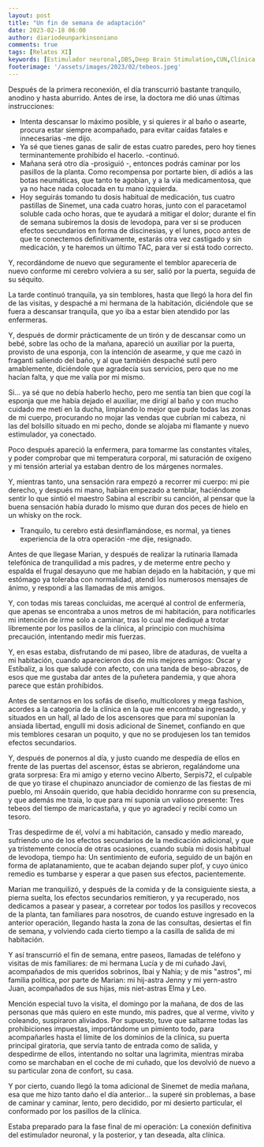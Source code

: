 ```yaml
---
layout: post
title: "Un fin de semana de adaptación"
date: 2023-02-18 06:00
author: diariodeunparkinsoniano
comments: true
tags: [Relatos XI] 
keywords: [Estimulador neuronal,DBS,Deep Brain Stimulation,CUN,Clínica Universitaria de Navarra,conexión,Sinemet,adaptación,resignación]
footerimage: '/assets/images/2023/02/tebeos.jpeg'
---
```

Después de la primera reconexión, el día transcurrió bastante tranquilo, anodino y hasta aburrido.
Antes de irse, la doctora me dió unas últimas instrucciones:

- Intenta descansar lo máximo posible, y si quieres ir al baño o asearte, procura estar siempre acompañado, para evitar caídas fatales e innecesarias -me dijo.
- Ya sé que tienes ganas de salir de estas cuatro paredes, pero hoy tienes terminantemente prohibido el hacerlo. -continuó. 
- Mañana será otro día -prosiguió -, entonces podrás caminar por los pasillos de la planta. Como recompensa por portarte bien, dí adiós a las botas neumáticas, que tanto te agobian, y a la vía medicamentosa, que ya no hace nada colocada en tu mano izquierda.
- Hoy seguirás tomando tu dosis habitual de medicación, tus cuatro pastillas de Sinemet, una cada cuatro horas, junto con el paracetamol soluble cada ocho horas, que te ayudará a mitigar el dolor; durante el fin de semana subiremos la dosis de levodopa, para ver si se producen efectos secundarios en forma de discinesias, y el lunes, poco antes de que te conectemos definitivamente, estarás otra vez castigado y sin medicación, y te haremos un último TAC, para ver si está todo correcto.

Y, recordándome de nuevo que seguramente el temblor aparecería de nuevo conforme mi cerebro volviera a su ser, salió por la puerta, seguida de su séquito.

La tarde continuó tranquila, ya sin temblores, hasta que llegó la hora del fin de las visitas, y despaché a mi hermana de la habitación, diciéndole que se fuera a descansar tranquila, que yo iba a estar bien atendido por las enfermeras.

Y, después de dormir prácticamente de un tirón y de descansar como un bebé, sobre las ocho de la mañana, apareció un auxiliar por la puerta, provisto de una esponja, con la intención de asearme, y que me cazó in fraganti saliendo del baño, y al que también despaché sutil pero amablemente, diciéndole que agradecía sus servicios, pero que no me hacían falta, y que me valía por mi mismo.

Si... ya sé que no debía haberlo hecho, pero me sentía tan bien que cogí la esponja que me había dejado el auxiliar, me dirigí al baño y con mucho cuidado me metí en la ducha, limpiando lo mejor que pude todas las zonas de mi cuerpo, procurando no mojar las vendas que cubrían mi cabeza, ni las del bolsillo situado en mi pecho, donde se alojaba mi flamante y nuevo estimulador, ya conectado.

Poco después apareció la enfermera, para tomarme las constantes vitales, y poder comprobar que mi temperatura corporal, mi saturación de oxígeno y mi tensión arterial ya estaban dentro de los márgenes normales.

Y, mientras tanto, una sensación rara empezó a recorrer mi cuerpo: mi pie derecho, y después mi mano, habían empezado a temblar, haciéndome sentir lo que sintió el maestro Sabina al escribir su canción, al pensar que la buena sensación había durado lo mismo que duran dos peces de hielo en un whisky on the rock.

- Tranquilo, tu cerebro está desinflamándose, es normal, ya tienes experiencia de la otra operación -me dije, resignado.

Antes de que llegase Marian, y después de realizar la rutinaria llamada telefónica de tranquilidad a mis padres, y de meterme entre pecho y espalda el frugal desayuno que me habían dejado en la habitación, y que mi estómago ya toleraba con normalidad, atendí los numerosos mensajes de ánimo, y respondí a las llamadas de mis amigos.

Y, con todas mis tareas concluidas, me acerqué al control de enfermería, que apenas se encontraba a unos metros de mi habitación, para notificarles mi intención de irme solo a caminar, tras lo cual me dediqué a trotar libremente por los pasillos de la clínica, al principio con muchísima precaución, intentando medir mis fuerzas.

Y, en esas estaba, disfrutando de mi paseo, libre de ataduras, de vuelta a mi habitación, cuando aparecieron dos de mis mejores amigos: Oscar y Estíbaliz, a los que saludé con afecto, con una tanda de beso-abrazos, de esos que me gustaba dar antes de la puñetera pandemia, y que ahora parece que están prohibidos.

Antes de sentarnos en los sofás de diseño, multicolores y mega fashion, acordes a la categoría de la clínica en la que me encontraba ingresado, y situados en un hall, al lado de los ascensores que para mí suponían la ansiada libertad, engullí mi dosis adicional de Sinemet, confiando en que mis temblores cesaran un poquito, y que no se produjesen los tan temidos efectos secundarios.

Y, después de ponernos al día, y justo cuando me despedía de ellos en frente de las puertas del ascensor, éstas se abrieron, regalándome una grata sorpresa: Era mi amigo y eterno vecino Alberto, Serpis72, el culpable de que yo tirase el chupinazo anunciador de comienzo de las fiestas de mi pueblo, mi Ansoáin querido, que había decidido honrarme con su presencia, y que además me traía, lo que para mí suponía un valioso presente: Tres tebeos del tiempo de maricastaña, y que yo agradecí y recibí como un tesoro.

Tras despedirme de él, volví a mi habitación, cansado y medio mareado, sufriendo uno de los efectos secundarios de la medicación adicional, y que ya tristemente conocía de otras ocasiones, cuando subía mi dosis habitual de levodopa, tiempo ha: Un sentimiento de euforia, seguido de un bajón en forma de aplatanamiento, que te acaban dejando super plof, y cuyo único remedio es tumbarse y esperar a que pasen sus efectos, pacientemente.

Marian me tranquilizó, y después de la comida y de la consiguiente siesta, a pierna suelta, los efectos secundarios remitieron, y ya recuperado, nos dedicamos a pasear y pasear, a corretear por todos los pasillos y recovecos de la planta, tan familiares para nosotros, de cuando estuve ingresado en la anterior operación, llegando hasta la zona de las consultas, desiertas el fin de semana, y volviendo cada cierto tiempo a la casilla de salida de mi habitación.

Y así transcurrió el fin de semana, entre paseos, llamadas de teléfono y visitas de mis familiares: de mi hermana Lucía y de mi cuñado Javi, acompañados de mis queridos sobrinos, Ibai y Nahia; y de mis "astros", mi familia política, por parte de Marian: mi hij-astra Jenny y mi yern-astro Juan, acompañados de sus hijas, mis niet-astras Elma y Leo.

Mención especial tuvo la visita, el domingo por la mañana, de dos de las personas que más quiero en este mundo, mis padres, que al verme, vivito y coleando, suspiraron aliviados. Por supuesto, tuve que saltarme todas las prohibiciones impuestas, importándome un pimiento todo, para acompañarles hasta el límite de los dominios de la clínica, su puerta principal giratoria, que servía tanto de entrada como de salida, y despedirme de ellos, intentando no soltar una lagrimita, mientras miraba como se marchaban en el coche de mi cuñado, que los devolvió de nuevo a su particular zona de confort, su casa.

Y por cierto, cuando llegó la toma adicional de Sinemet de media mañana, esa que me hizo tanto daño el día anterior... la superé sin problemas, a base de caminar y caminar, lento, pero decidido, por mi desierto particular, el conformado por los pasillos de la clínica.

Estaba preparado para la fase final de mi operación: La conexión definitiva del estimulador neuronal, y la posterior, y tan deseada, alta clínica.
